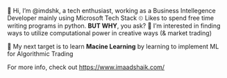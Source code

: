 👋 Hi, I’m @imdshk, a tech enthusiast, working as a Business Intellegence Developer mainly using Microsoft Tech Stack
⏲ Likes to spend free time writing programs in python. **BUT WHY**, you ask?
👀 I’m interested in finding ways to utilize computational power in creative ways (& market trading)


🎯 My next target is to learn **Macine Learning** by learning to implement ML for Algorithmic Trading 


For more info, check out https://www.imaadshaik.com/


<!---
- 📫 How to reach me ...
imdshk/imdshk is a ✨ special ✨ repository because its `README.md` (this file) appears on your GitHub profile.
You can click the Preview link to take a look at your changes.
--->
